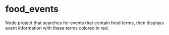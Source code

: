 # food_events

Node project that searches for events that contain food terms, then displays event information with these terms colored in red.
